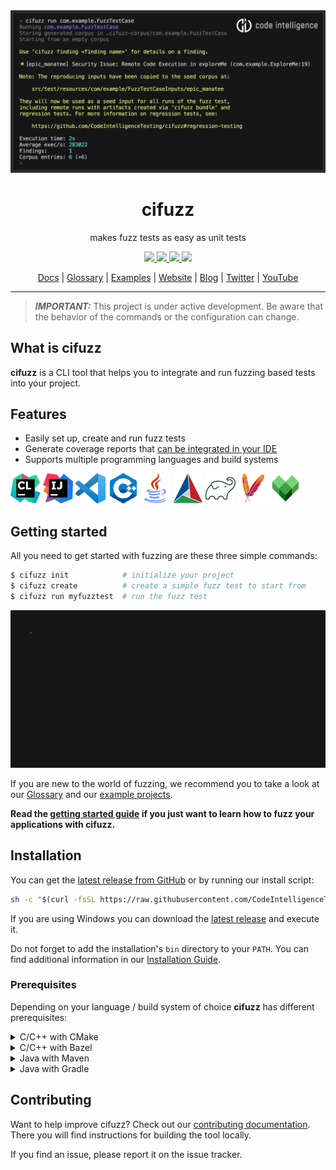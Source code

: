 <div align="center">
  <a href="https://code-intelligence.com"><img src="/docs/assets/header.png" alt="cifuzz by Code Intelligence" /></a>
  <h1>cifuzz</h1>
  <p>makes fuzz tests as easy as unit tests</p>
  <a href="https://github.com/CodeIntelligenceTesting/cifuzz/releases">
    <img src="https://img.shields.io/github/v/release/CodeIntelligenceTesting/cifuzz">
  </a>
  <a href="https://github.com/CodeIntelligenceTesting/cifuzz/actions/workflows/pipeline_tests.yml?query=branch%3Amain">
    <img src="https://img.shields.io/github/actions/workflow/status/CodeIntelligenceTesting/cifuzz/pipeline_tests.yml?branch=main&logo=github" />
  </a>
  <a href="https://github.com/CodeIntelligenceTesting/cifuzz/blob/main/CONTRIBUTING.md">
    <img src="https://img.shields.io/badge/PRs-welcome-brightgreen.svg" />
  </a>
  <a href="https://github.com/CodeIntelligenceTesting/cifuzz/blob/main/LICENSE">
    <img src="https://img.shields.io/github/license/CodeIntelligenceTesting/cifuzz" />
  </a>

  <br />

<a href="https://docs.code-intelligence.com/cifuzz-cli" target="_blank">Docs</a>
|
<a href="https://github.com/CodeIntelligenceTesting/cifuzz/blob/main/docs/Glossary.md">Glossary</a>
|
<a href="https://github.com/CodeIntelligenceTesting/cifuzz/tree/main/examples">Examples</a>
|
<a href="https://www.code-intelligence.com/" target="_blank">Website</a>
|
<a href="https://www.code-intelligence.com/blog" target="_blank">Blog</a>
|
<a href="https://twitter.com/CI_Fuzz" target="_blank">Twitter</a>
|
<a href="https://www.youtube.com/channel/UCjXN5ac3tgXgtuCoSnQaEmA" target="_blank">YouTube</a>
</div>

---
> **_IMPORTANT:_** This project is under active development.
> Be aware that the behavior of the commands or the configuration
> can change.

## What is cifuzz

**cifuzz** is a CLI tool that helps you to integrate and run fuzzing
based tests into your project.

## Features

* Easily set up, create and run fuzz tests
* Generate coverage reports that [can be integrated in your
  IDE](docs/Coverage-ide-integrations.md)
* Supports multiple programming languages and build systems

![CLion](/docs/assets/tools/clion.png)
![IDEA](/docs/assets/tools/idea.png)
![VSCode](/docs/assets/tools/vscode.png)
![C++](/docs/assets/tools/cpp.png)
![Java](/docs/assets/tools/java.png)
![CMake](/docs/assets/tools/cmake.png)
![gradle](/docs/assets/tools/gradle.png)
![Maven](/docs/assets/tools/maven.png)
![Bazel](/docs/assets/tools/bazel.png)

## Getting started

All you need to get started with fuzzing are these three simple commands:

```elixir
$ cifuzz init            # initialize your project
$ cifuzz create          # create a simple fuzz test to start from
$ cifuzz run myfuzztest  # run the fuzz test
```

![CLI showcase](/docs/assets/showcase.gif)

If you are new to the world of fuzzing, we recommend you to take a
look at our [Glossary](docs/Glossary.md) and our
[example projects](examples/).

**Read the [getting started guide](docs/Getting-Started.md) if you just want to
learn how to fuzz your applications with cifuzz.**

## Installation

You can get the
[latest release from GitHub](https://github.com/CodeIntelligenceTesting/cifuzz/releases/latest)
or by running our install script:

```bash
sh -c "$(curl -fsSL https://raw.githubusercontent.com/CodeIntelligenceTesting/cifuzz/main/install.sh)"
```
If you are using Windows you can download
the [latest release](https://github.com/CodeIntelligenceTesting/cifuzz/releases/latest/download/cifuzz_installer_windows.exe)
and execute it.

Do not forget to add the installation's `bin` directory to your `PATH`. 
You can find additional information in our [Installation Guide](docs/Installation-Guide.md).

### Prerequisites

Depending on your language / build system of choice **cifuzz** has
different prerequisites:

<details>
 <summary>C/C++ with CMake</summary>

* [CMake >= 3.16](https://cmake.org/)
* [LLVM >= 11](https://clang.llvm.org/get_started.html)

**Ubuntu / Debian**
<!-- when changing this, please make sure it is in sync with the E2E pipeline -->

```bash
sudo apt install cmake clang llvm lcov
```

**Arch**
<!-- when changing this, please make sure it is in sync with the E2E pipeline -->

```bash
sudo pacman -S cmake clang llvm lcov
```

**macOS**
<!-- when changing this, please make sure it is in sync with the E2E pipeline -->

```bash
brew install cmake llvm lcov
```

**Windows**
<!-- when changing this, please make sure it is in sync with the E2E pipeline -->
<!-- clang is included in the llvm package --->
At least Visual Studio 2022 version 17 is required.

```bash
choco install cmake llvm
```

</details>

<details>
 <summary>C/C++ with Bazel</summary>

* [Bazel >= 5.3.2](https://bazel.build/install)
* Java JDK >= 8 (e.g. [OpenJDK](https://openjdk.java.net/install/) or
  [Zulu](https://www.azul.com/downloads/zulu-community/))
  is needed for Bazel's coverage feature.
* [LLVM >= 11](https://clang.llvm.org/get_started.html)
* [lcov](https://github.com/linux-test-project/lcov)

**Ubuntu / Debian**
<!-- when changing this, please make sure it is in sync with the E2E pipeline -->
```bash
sudo apt install clang llvm lcov default-jdk zip

# install bazelisk
sudo curl -L https://github.com/bazelbuild/bazelisk/releases/latest/download/bazelisk-linux-amd64 -o /usr/local/bin/bazel
sudo chmod +x /usr/local/bin/bazel
```

**Arch**
<!-- when changing this, please make sure it is in sync with the E2E pipeline -->
```bash
sudo pacman -S clang llvm lcov python jdk-openjdk zip

# install bazelisk
sudo curl -L https://github.com/bazelbuild/bazelisk/releases/latest/download/bazelisk-linux-amd64 -o /usr/local/bin/bazel
sudo chmod +x /usr/local/bin/bazel
```

**macOS**
<!-- when changing this, please make sure it is in sync with the E2E pipeline -->
```bash
brew install llvm lcov openjdk bazelisk zip
```

**Windows**
<!-- when changing this, please make sure it is in sync with the E2E pipeline -->
<!-- clang is included in the llvm package --->
At least Visual Studio 2022 version 17 is required.

```bash
choco install cmake llvm microsoft-openjdk bazelisk zip
```

</details>

<details>
 <summary>Java with Maven</summary>

* Java JDK >= 8 (e.g. [OpenJDK](https://openjdk.java.net/install/) or
  [Zulu](https://www.azul.com/downloads/zulu-community/))
* [Maven](https://maven.apache.org/install.html)

**Ubuntu / Debian**
<!-- when changing this, please make sure it is in sync with the E2E pipeline -->

```bash
sudo apt install default-jdk maven
```

**Arch**
<!-- when changing this, please make sure it is in sync with the E2E pipeline -->

```bash
sudo pacman -S jdk-openjdk maven
```

**macOS**
<!-- when changing this, please make sure it is in sync with the E2E pipeline -->

```bash
brew install openjdk maven
```

**Windows**
<!-- when changing this, please make sure it is in sync with the E2E pipeline -->

```bash
choco install microsoft-openjdk maven
```

</details>

<details>
 <summary>Java with Gradle</summary>

* Java JDK >= 8 (e.g. [OpenJDK](https://openjdk.java.net/install/) or
  [Zulu](https://www.azul.com/downloads/zulu-community/))
* [Gradle](https://gradle.org/install/) >= 5.0 

**Ubuntu / Debian**
<!-- when changing this, please make sure it is in sync with the E2E pipeline -->

```bash
sudo apt install default-jdk gradle
```

**Arch**
<!-- when changing this, please make sure it is in sync with the E2E pipeline -->

```bash
sudo pacman -S jdk-openjdk gradle
```

**macOS**
<!-- when changing this, please make sure it is in sync with the E2E pipeline -->

```bash
brew install openjdk gradle
```

**Windows**
<!-- when changing this, please make sure it is in sync with the E2E pipeline -->

```bash
choco install microsoft-openjdk gradle
```

</details>

## Contributing

Want to help improve cifuzz? Check out our [contributing documentation](CONTRIBUTING.md).
There you will find instructions for building the tool locally.

If you find an issue, please report it on the issue tracker.
